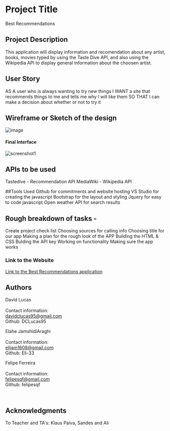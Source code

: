 # Project Title

Best Recommendations

## Project Description

This application will display information and recomendation about any artist, books, movies typed by using the Taste Dive API, and also using the Wikipedia API to display general information about the choosen artist.

## User Story

AS A user who is always wanting to try new things
I WANT a site that recommends things to me and tells me why I will like them
SO THAT I can make a decision about whether or not to try it

## Wireframe or Sketch of the design

![image](https://user-images.githubusercontent.com/69066157/93866655-4908c300-fd0b-11ea-84b8-637bfaea30df.png)

#### Final Interface

​![screenshot1](https://github.com/DCLucas95/Project-1-Recommendations/tree/master/Assets/pic01.PNG)

## APIs to be used

Tastedive - Recommendation API
MediaWiki - Wikipedia API

##Tools Used
Github for commitments and website hosting
VS Studio for creating the javascript
Bootstrap for the layout and styling
Jquery for easy to code javascript
Open weather API for search results

## Rough breakdown of tasks -

Create project check list
Choosing sources for calling info
Choosing title for our app
Making a plan for the rough look of the APP
Building the HTML & CSS
Bulding the API key
Working on functionality
Making sure the app works

### Link to the Website

<a href="https://dclucas95.github.io/Project-1-Recommendations/">Link to the Best Recommendations application</a>

## Authors

David Lucas <br><br>
Contact information:<br>
davidclucas95@gmail.com<br>
Github: DCLucas95<br>

Elahe JamshidiAraghi <br><br>
Contact information:<br>
elijam1608@gmail.com<br>
Github: Eli-33<br>

Felipe Ferreira <br><br>
Contact information:<br>
felipesqf@gmail.com<br>
Github: felipesqf<br>

​​

## Acknowledgments

To Teacher and TA's:
Klaus Paiva, Sandes and Ali
